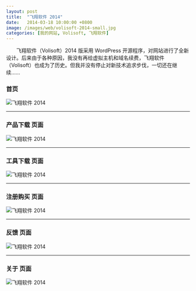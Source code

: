 ```yaml
---
layout: post
title:  "飞翔软件 2014"
date:   2014-03-18 10:00:00 +0800
image: /images/web/volisoft-2014-small.jpg
categories: [我的网站, Volisoft, 飞翔软件]
---
```


　　飞翔软件（Volisoft）2014 版采用 WordPress 开源程序，对网站进行了全新设计。后来由于各种原因，我没有再给虚拟主机和域名续费，飞翔软件（Volisoft）也成为了历史。但我并没有停止对新技术追求步伐，一切还在继续……

<h3>首页</h3>

![飞翔软件 2014]({{site.baseurl}}/images/web/飞翔软件2014-Volisoft-首页.png)

------

<h3>产品下载 页面</h3>

![飞翔软件 2014]({{site.baseurl}}/images/web/飞翔软件2014-Volisoft-产品下载.png)

------

<h3>工具下载 页面</h3>

![飞翔软件 2014]({{site.baseurl}}/images/web/飞翔软件2014-Volisoft-工具下载.png)

------

<h3>注册购买 页面</h3>

![飞翔软件 2014]({{site.baseurl}}/images/web/飞翔软件2014-Volisoft-注册购买.png)

------

<h3>反馈 页面</h3>

![飞翔软件 2014]({{site.baseurl}}/images/web/飞翔软件2014-Volisoft-反馈.png)

------

<h3>关于 页面</h3>

![飞翔软件 2014]({{site.baseurl}}/images/web/飞翔软件2014-Volisoft-关于.png)